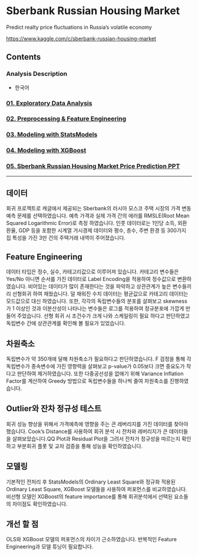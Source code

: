 # Sberbank Russian Housing Market  

Predict realty price fluctuations in Russia’s volatile economy  

https://www.kaggle.com/c/sberbank-russian-housing-market  

## Contents  
### Analysis Description  
- 한국어  

### [01. Exploratory Data Analysis](https://github.com/hojisu/sberbank-russian-housing-market/tree/master/01-Exploratory-Data-Analysis)  
### [02. Preprocessing & Feature Engineering](https://github.com/hojisu/sberbank-russian-housing-market/tree/master/02-Preprocessing-Feature-Engineering)  
### [03. Modeling with StatsModels](https://github.com/hojisu/sberbank-russian-housing-market/tree/master/03-Modeling-StatsModels)  
### [04. Modeling with XGBoost](https://github.com/hojisu/sberbank-russian-housing-market/tree/master/04-Modeling-with-Scikit-Learn-Regressor)  
### [05. Sberbank Russian Housing Market Price Prediction PPT](https://github.com/hojisu/sberbank-russian-housing-market/blob/master/05-Sberbank-Russian-Housing-Market-Price-Prediction-PPT/Sberbank-Russian-Housing-Market-Price-Prediction-PPT.pdf)

***

## 데이터
회귀 프로젝트로 캐글에서 제공되는 Sberbank의 러시아 모스코 주택 시장의 가격 변동 예측 문제를 선택하였습니다. 예측 가격과 실제 가격 간의 에러를 RMSLE(Root Mean Squared Logarithmic Error)로 측정 하였습니다. 인풋 데이터로는 1인당 소득, 외환 환율, GDP 등을 포함한 시계열 거시경제 데이터와 평수, 층수, 주변 환경 등 300가지 집 특성을 가진 3만 건의 주택거래 내역이 주어졌습니다.

## Feature Engineering
데이터 타입은 정수, 실수, 카테고리값으로 이루어져 있습니다. 카테고리 변수들은 Yes/No 아니면 순서를 가진 데이터로 Label Encoding을 적용하여 정수값으로 변환하였습니다. 비어있는 데이터가 많이 존재한다는 것을 파악하고 상관관계가 높은 변수들끼리 선형회귀 하여 채웠습니다. 덜 채워진 수치 데이터는 평균값으로 카테고리 데이터는 모드값으로 대신 하였습니다. 또한, 각각의 독립변수들의 분포를 살펴보고 skewness가 1 이상인 것과 이분산성이 나타나는 변수들은 로그를 적용하여 정규분포에 가깝게 만들어 주었습니다. 선형 회귀 시 조건수가 크게 나와 스케일링이 필요 하다고 판단하였고 독립변수 간에 상관관계를 확인해 볼 필요가 있었습니다.

## 차원축소
독립변수가 약 350개에 달해 차원축소가 필요하다고 판단하였습니다. F 검정을 통해 각 독립변수가 종속변수에 가진 영향력을 살펴보고 p-value가 0.05보다 크면 중요도가 작다고 판단하여 제거하였습니다. 또한 다중공선성을 없애기 위해 Variance Inflation Factor를 계산하여 Greedy 방법으로 독립변수들을 하나씩 줄여 차원축소를 진행하였습니다.

## Outlier와 잔차 정규성 테스트
회귀 성능 향상을 위해서 가격예측에 영향을 주는 큰 레버리지를 가진 데이터를 찾아야 했습니다. Cook’s Distance를 사용하여 회귀 분석 시 잔차와 레버리지가 큰 데이터들을 살펴보았습니다.QQ Plot과 Residual Plot을 그려서 잔차가 정규성을 따르는지 확인하고 부분회귀 플롯 및 교차 검증을 통해 성능을 확인하였습니다.

## 모델링
기본적인 전처리 후 StatsModels의 Ordinary Least Square와 정규화 적용된 Ordinary Least Square, XGBoost 모델들을 사용하여 퍼포먼스를 비교하였습니다. 비선형 모델인 XGBoost의 feature importance를 통해 회귀분석에서 선택된 요소들의 차이점도 확인하였습니다.

## 개선 할 점
OLS와 XGBoost 모델의 퍼포먼스의 차이가 근소하였습니다. 반복적인 Feature Engineering과 모델 튜닝이 필요합니다. 

